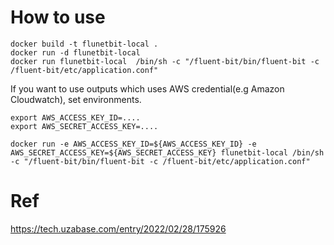 
# How to use

```
docker build -t flunetbit-local .
docker run -d flunetbit-local
docker run flunetbit-local  /bin/sh -c "/fluent-bit/bin/fluent-bit -c /fluent-bit/etc/application.conf"
```

If you want to use outputs which uses AWS credential(e.g Amazon Cloudwatch), set environments.

```
export AWS_ACCESS_KEY_ID=....
export AWS_SECRET_ACCESS_KEY=....

docker run -e AWS_ACCESS_KEY_ID=${AWS_ACCESS_KEY_ID} -e AWS_SECRET_ACCESS_KEY=${AWS_SECRET_ACCESS_KEY} flunetbit-local /bin/sh -c "/fluent-bit/bin/fluent-bit -c /fluent-bit/etc/application.conf"
```

# Ref

https://tech.uzabase.com/entry/2022/02/28/175926
